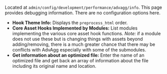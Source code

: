 Located at `admin/config/development/performance/advagg/info`. This page provides debugging information. There are no configuration options here.

* **Hook Theme Info:** Displays the `preprocess_html` order.
* **Core Asset Hooks Implemented by Modules:** List modules implementing the various core asset hook functions. _Note:_ if a module does not use these but is changing things with assets beyond adding/removing, there is a much greater chance that there may be conflicts with AdvAgg especially with some of the submodules.
* **Get information about an optimized file:** Enter the name of an optimized file and get back an array of information about the file including its original name and location.
